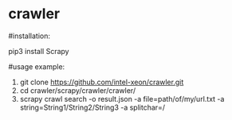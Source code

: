# crawler

#installation:

pip3 install Scrapy

#usage example:

1. git clone https://github.com/intel-xeon/crawler.git
2. cd  crawler/scrapy/crawler/crawler/
3. scrapy  crawl search  -o result.json  -a file=path/of/my/url.txt -a string=String1/String2/String3 -a splitchar=/ 

